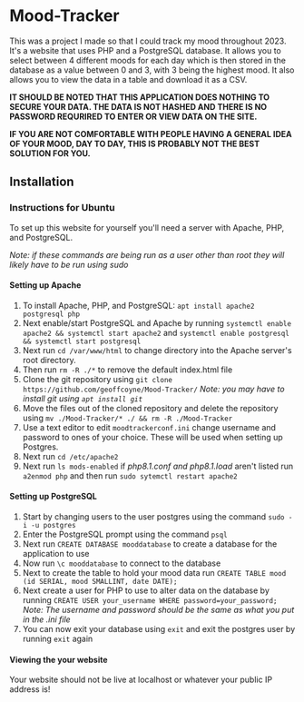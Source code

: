 # Mood-Tracker
This was a project I made so that I could track my mood throughout 2023. It's a website that uses PHP and a PostgreSQL database. It allows you to select between 4 different moods for each day which is then stored in the database as a value between 0 and 3, with 3 being the highest mood. It also allows you to view the data in a table and download it as a CSV.

**IT SHOULD BE NOTED THAT THIS APPLICATION DOES NOTHING TO SECURE YOUR DATA. THE DATA IS NOT HASHED AND THERE IS NO PASSWORD REQURIRED TO ENTER OR VIEW DATA ON THE SITE.**

**IF YOU ARE NOT COMFORTABLE WITH PEOPLE HAVING A GENERAL IDEA OF YOUR MOOD, DAY TO DAY, THIS IS PROBABLY NOT THE BEST SOLUTION FOR YOU.**

## Installation
### Instructions for Ubuntu
To set up this website for yourself you'll need a server with Apache, PHP, and PostgreSQL. 

*Note: if these commands are being run as a user other than root they will likely have to be run using sudo*
#### Setting up Apache
1. To install Apache, PHP, and PostgreSQL: `apt install apache2 postgresql php`
2. Next enable/start PostgreSQL and Apache by running `systemctl enable apache2 && systemctl start apache2` and `systemctl enable postgresql && systemctl start postgresql`
3. Next run `cd /var/www/html` to change directory into the Apache server's root directory. 
4. Then run `rm -R ./*` to remove the default index.html file
5. Clone the git repository using `git clone https://github.com/geoffcoyne/Mood-Tracker/` *Note: you may have to install git using `apt install git`*
6. Move the files out of the cloned repository and delete the repository using `mv ./Mood-Tracker/* ./ && rm -R ./Mood-Tracker`
7. Use a text editor to edit `moodtrackerconf.ini` change username and password to ones of your choice. These will be used when setting up Postgres. 
8. Next run `cd /etc/apache2`
9. Next run `ls mods-enabled` if *php8.1.conf and php8.1.load* aren't listed run `a2enmod php` and then run `sudo sytemctl restart apache2`

#### Setting up PostgreSQL
1. Start by changing users to the user postgres using the command `sudo -i -u postgres`
2. Enter the PostgreSQL prompt using the command `psql` 
3. Next run `CREATE DATABASE mooddatabase` to create a database for the application to use
4. Now run `\c mooddatabase` to connect to the database
5. Next to create the table to hold your mood data run `CREATE TABLE mood  (id SERIAL, mood SMALLINT, date DATE);`
6. Next create a user for PHP to use to alter data on the database by running `CREATE USER your_username WHERE password=your_password;` *Note: The username and password should be the same as what you put in the .ini file*
7. You can now exit your database using `exit` and exit the postgres user by running `exit` again

#### Viewing the your website
Your website should not be live at localhost or whatever your public IP address is! 
